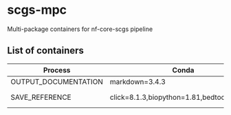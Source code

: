# scgs-mpc
Multi-package containers for nf-core-scgs pipeline

## List of containers
| Process | Conda | hash | docker | singularity |
| --- | --- | --- | --- | --- |
| OUTPUT_DOCUMENTATION | markdown=3.4.3 | markdown:3.4.3 | scgs/markdown:3.4.3 | https://depot.galaxyproject.org/singularity/markdown:3.4.3 |
| SAVE_REFERENCE | click=8.1.3,biopython=1.81,bedtools=2.31.0 | mulled-v2-03f569b0930bbc8a26531ce48223cd6880134686:eeee3d8bada9c650a6eab38b1eecb7d20fe49a3a | scgs/mulled-v2-03f569b0930bbc8a26531ce48223cd6880134686:eeee3d8bada9c650a6eab38b1eecb7d20fe49a3a | https://depot.galaxyproject.org/singularity/mulled-v2-03f569b0930bbc8a26531ce48223cd6880134686:eeee3d8bada9c650a6eab38b1eecb7d20fe49a3a |
